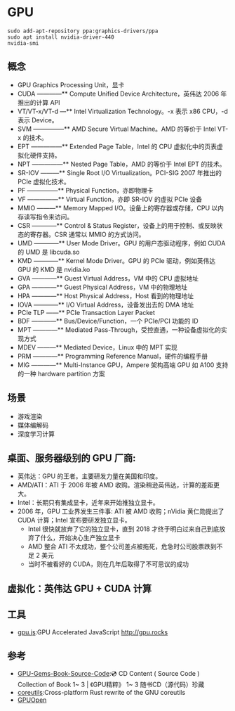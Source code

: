 # GPU

```
sudo add-apt-repository ppa:graphics-drivers/ppa
sudo apt install nvidia-driver-440
nvidia-smi
```

## 概念

* GPU  Graphics Processing Unit，显卡
* CUDA ————** Compute Unified Device Architecture，英伟达 2006 年推出的计算 API
* VT/VT-x/VT-d —** Intel Virtualization Technology。-x 表示 x86 CPU，-d 表示 Device。
* SVM —————** AMD Secure Virtual Machine。AMD 的等价于 Intel VT-x 的技术。
* EPT —————** Extended Page Table，Intel 的 CPU 虚拟化中的页表虚拟化硬件支持。
* NPT —————** Nested Page Table，AMD 的等价于 Intel EPT 的技术。
* SR-IOV ———** Single Root I/O Virtualization。PCI-SIG 2007 年推出的 PCIe 虚拟化技术。
* PF —————** Physical Function，亦即物理卡
* VF —————** Virtual Function，亦即 SR-IOV 的虚拟 PCIe 设备
* MMIO ———** Memory Mapped I/O。设备上的寄存器或存储，CPU 以内存读写指令来访问。
* CSR ————** Control & Status Register，设备上的用于控制、或反映状态的寄存器。CSR 通常以 MMIO 的方式访问。
* UMD ————** User Mode Driver。GPU 的用户态驱动程序，例如 CUDA 的 UMD 是 libcuda.so
* KMD ————** Kernel Mode Driver。GPU 的 PCIe 驱动，例如英伟达 GPU 的 KMD 是 nvidia.ko
* GVA ————** Guest Virtual Address，VM 中的 CPU 虚拟地址
* GPA ————** Guest Physical Address，VM 中的物理地址
* HPA ————** Host Physical Address，Host 看到的物理地址
* IOVA ————** I/O Virtual Address，设备发出去的 DMA 地址
* PCIe TLP ——** PCIe Transaction Layer Packet
* BDF ————** Bus/Device/Function，一个 PCIe/PCI 功能的 ID
* MPT ————** Mediated Pass-Through，受控直通，一种设备虚拟化的实现方式
* MDEV ———** Mediated Device，Linux 中的 MPT 实现
* PRM ————** Programming Reference Manual，硬件的编程手册
* MIG ————** Multi-Instance GPU，Ampere 架构高端 GPU 如 A100 支持的一种 hardware partition 方案

## 场景

* 游戏渲染
* 媒体编解码
* 深度学习计算

## 桌面、服务器级别的 GPU 厂商:

* 英伟达：GPU 的王者。主要研发力量在美国和印度。
* AMD/ATI：ATI 于 2006 年被 AMD 收购。渲染稍逊英伟达，计算的差距更大。
* Intel：长期只有集成显卡，近年来开始推独立显卡。
* 2006 年，GPU 工业界发生三件事: ATI 被 AMD 收购；nVidia 黄仁勋提出了 CUDA 计算；Intel 宣布要研发独立显卡。
	* Intel 很快就放弃了它的独立显卡，直到 2018 才终于明白过来自己到底放弃了什么，开始决心生产独立显卡
	* AMD 整合 ATI 不太成功，整个公司差点被拖死，危急时公司股票跌到不足 2 美元
	* 当时不被看好的 CUDA，则在几年后取得了不可思议的成功

## 虚拟化：英伟达 GPU + CUDA 计算
## 工具

* [gpu.js](https://github.com/gpujs/gpu.js):GPU Accelerated JavaScript <http://gpu.rocks>

## 参考

* [GPU-Gems-Book-Source-Code](https://github.com/QianMo/GPU-Gems-Book-Source-Code):💿 CD Content ( Source Code ) Collection of Book <GPU Gems > 1~ 3 | 《GPU精粹》 1~ 3 随书CD（源代码）珍藏
* [coreutils](https://github.com/uutils/coreutils):Cross-platform Rust rewrite of the GNU coreutils
* [GPUOpen](https://gpuopen.com/)
